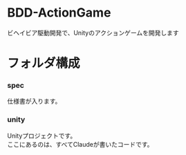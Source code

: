 # BDD-ActionGame
ビヘイビア駆動開発で、Unityのアクションゲームを開発します  

# フォルダ構成

### spec
仕様書が入ります。  

### unity
Unityプロジェクトです。  
ここにあるのは、すべてClaudeが書いたコードです。
